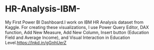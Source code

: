 # HR-Analysis-IBM-
My First Power BI Dashboard.I work on IBM HR Analysis dataset from Kaggle. For creating these visualizations, I use Power Query Editor, DAX function, Add New Measure, Add New Column, Insert button (Education Field and Average Income), and Visual Interaction in Education Level.https://lnkd.in/gGnhUerZ
